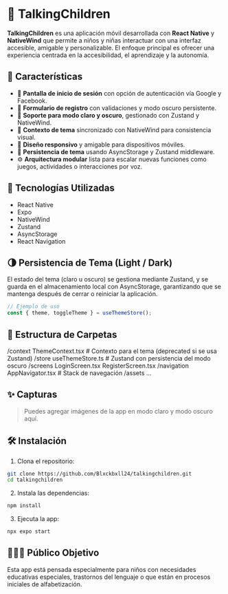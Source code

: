 
# 🧠 TalkingChildren

**TalkingChildren** es una aplicación móvil desarrollada con **React Native** y **NativeWind** que permite a niños y niñas interactuar con una interfaz accesible, amigable y personalizable. El enfoque principal es ofrecer una experiencia centrada en la accesibilidad, el aprendizaje y la autonomía.

## 🚀 Características

- 🔐 **Pantalla de inicio de sesión** con opción de autenticación vía Google y Facebook.
- 📝 **Formulario de registro** con validaciones y modo oscuro persistente.
- 🌙 **Soporte para modo claro y oscuro**, gestionado con Zustand y NativeWind.
- 🧠 **Contexto de tema** sincronizado con NativeWind para consistencia visual.
- 📱 **Diseño responsivo** y amigable para dispositivos móviles.
- 💾 **Persistencia de tema** usando AsyncStorage y Zustand middleware.
- ⚙️ **Arquitectura modular** lista para escalar nuevas funciones como juegos, actividades o interacciones por voz.

## 📱 Tecnologías Utilizadas

- React Native
- Expo
- NativeWind
- Zustand
- AsyncStorage
- React Navigation

## 🌗 Persistencia de Tema (Light / Dark)

El estado del tema (claro u oscuro) se gestiona mediante Zustand, y se guarda en el almacenamiento local con AsyncStorage, garantizando que se mantenga después de cerrar o reiniciar la aplicación.

```ts
// Ejemplo de uso
const { theme, toggleTheme } = useThemeStore();
```

## 📂 Estructura de Carpetas

/context
  ThemeContext.tsx        # Contexto para el tema (deprecated si se usa Zustand)
/store
  useThemeStore.ts        # Zustand con persistencia del modo oscuro
/screens
  LoginScreen.tsx
  RegisterScreen.tsx
/navigation
  AppNavigator.tsx        # Stack de navegación
/assets
  ...

## ✨ Capturas

> Puedes agregar imágenes de la app en modo claro y modo oscuro aquí.

## 🛠️ Instalación

1. Clona el repositorio:

```bash
git clone https://github.com/Blxckbxll24/talkingchildren.git
cd talkingchildren
```

2. Instala las dependencias:

```bash
npm install
```


3. Ejecuta la app:

```bash
npx expo start
```





## 👨‍👩‍👧 Público Objetivo

Esta app está pensada especialmente para niños con necesidades educativas especiales, trastornos del lenguaje o que están en procesos iniciales de alfabetización.


